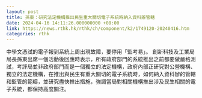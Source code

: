 ```yaml
---
layout: post
title: 孫東：研究法定機構推出民生重大關切電子系統時納入資科辦管轄
date: 2024-04-16 14:11:26.000000000 +08:00
link: https://news.rthk.hk/rthk/ch/component/k2/1749120-20240416.htm
categories: rthk
---
```


中學文憑試的電子報到系統上周出現故障，要停用「監考易」。 創新科技及工業局局長孫東出席一個活動後回應時表示，所有政府部門的系統推出之前都要做嚴格測試，考評局並非政府部門而是一個獨立的法定機構，政府內部正研究對公營機構、獨立的法定機構，在推出與民生有重大關切的電子系統時，如何納入資科辦的管轄和監管的範疇，並研究盡快推出措施，強調當局對相關機構推出涉及民生相關的電子系統，都保持高度關注。
